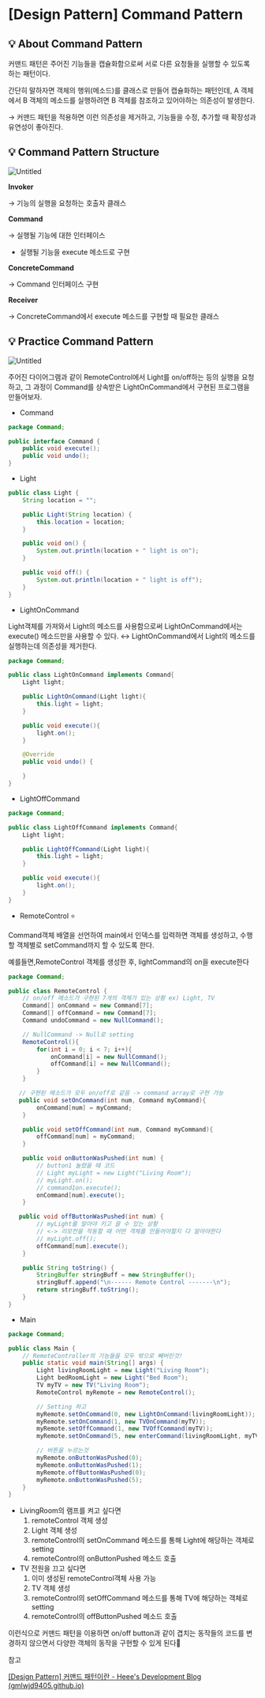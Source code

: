 # [Design Pattern] Command Pattern

## 💡 About Command Pattern

커맨드 패턴은 주어진 기능들을 캡슐화함으로써 서로 다른 요청들을 실행할 수 있도록 하는 패턴이다. 

간단히 말하자면 객체의 행위(메소드)를 클래스로 만들어 캡슐화하는 패턴인데, A 객체에서 B 객체의 메소드를 실행하려면 B 객체를 참조하고 있어야하는 의존성이 발생한다.

→ 커맨드 패턴을 적용하면 이런 의존성을 제거하고, 기능들을 수정, 추가할 때 확장성과 유연성이 좋아진다.

## 💡 Command Pattern Structure

![Untitled](%5BDesign%20Pattern%5D%20Command%20Pattern%20f9b3cbc8a9c041bb8be6857552d1942a/Untitled.png)

**Invoker**

→ 기능의 실행을 요청하는 호출자 클래스

**Command**

→ 실행될 기능에 대한 인터페이스

- 실행될 기능을 execute 메소드로 구현

**ConcreteCommand**

→ Command 인터페이스 구현

**Receiver**

→ ConcreteCommand에서 execute 메소드를 구현할 때 필요한 클래스

## 💡 Practice Command Pattern

![Untitled](%5BDesign%20Pattern%5D%20Command%20Pattern%20f9b3cbc8a9c041bb8be6857552d1942a/Untitled%201.png)

주어진 다이어그램과 같이 RemoteControl에서 Light를 on/off하는 등의 실행을 요청하고, 그 과정이 Command를 상속받은 LightOnCommand에서 구현된 프로그램을 만들어보자.

- Command

```java
package Command;

public interface Command {
    public void execute();
    public void undo();
}
```

- Light

```java
public class Light {
    String location = "";

    public Light(String location) {
        this.location = location;
    }

    public void on() {
        System.out.println(location + " light is on");
    }

    public void off() {
        System.out.println(location + " light is off");
    }
}
```

- LightOnCommand

Light객체를 가져와서 Light의 메소드를 사용함으로써 LightOnCommand에서는 execute() 메소드만을 사용할 수 있다. ↔ LightOnCommand에서 Light의 메소드를 실행하는데 의존성을 제거한다.

```java
package Command;

public class LightOnCommand implements Command{
    Light light;

    public LightOnCommand(Light light){
        this.light = light;
    }

    public void execute(){
        light.on();
    }

    @Override
    public void undo() {

    }
}
```

- LightOffCommand

```java
package Command;

public class LightOffCommand implements Command{
    Light light;

    public LightOffCommand(Light light){
        this.light = light;
    }

    public void execute(){
        light.on();
    }
}
```

- RemoteControl ⭐

Command객체 배열을 선언하여 main에서 인덱스를 입력하면 객체를 생성하고, 수행할 객체별로 setCommand까지 할 수 있도록 한다.

예를들면,RemoteControl 객체를 생성한 후, lightCommand의 on을 execute한다

```java
package Command;

public class RemoteControl {
    // on/off 메소드가 구현된 7개의 객체가 있는 상황 ex) Light, TV
    Command[] onCommand = new Command[7];
    Command[] offCommand = new Command[7];
    Command undoCommand = new NullCommand();

    // NullCommand -> Null로 setting
    RemoteControl(){
        for(int i = 0; i < 7; i++){
            onCommand[i] = new NullCommand();
            offCommand[i] = new NullCommand();
        }
    }

   // 구현된 메소드가 모두 on/off로 같음 -> command array로 구현 가능
   public void setOnCommand(int num, Command myCommand){
        onCommand[num] = myCommand;
    }

    public void setOffCommand(int num, Command myCommand){
        offCommand[num] = myCommand;
    }

    public void onButtonWasPushed(int num) {
        // button1 눌렸을 때 코드
        // Light myLight = new Light("Living Room");
        // myLight.on();
        // command1on.execute();
        onCommand[num].execute();
    }

   public void offButtonWasPushed(int num) {
        // myLight를 알아야 키고 끌 수 있는 상황
        // <-> 리모컨을 작동할 때 어떤 객체를 만들어야할지 다 알아야한다
        // myLight.off();
        offCommand[num].execute();
    }

    public String toString() {
        StringBuffer stringBuff = new StringBuffer();
        stringBuff.append("\n------ Remote Control -------\n");
        return stringBuff.toString();
    }
}
```

- Main

```java
package Command;

public class Main {
    // RemoteController의 기능들을 모두 밖으로 빼버린것!
    public static void main(String[] args) {
        Light livingRoomLight = new Light("Living Room");
        Light bedRoomLight = new Light("Bed Room");
        TV myTV = new TV("Living Room");
        RemoteControl myRemote = new RemoteControl();

        // Setting 하고
        myRemote.setOnCommand(0, new LightOnCommand(livingRoomLight));
        myRemote.setOnCommand(1, new TVOnCommand(myTV));
        myRemote.setOffCommand(1, new TVOffCommand(myTV));
        myRemote.setOnCommand(5, new enterCommand(livingRoomLight, myTV));

        // 버튼을 누르는것
        myRemote.onButtonWasPushed(0);
        myRemote.onButtonWasPushed(1);
        myRemote.offButtonWasPushed(0);
        myRemote.onButtonWasPushed(5);
    }
}
```

- LivingRoom의 램프를 켜고 싶다면
    1. remoteControl 객체 생성
    2. Light 객체 생성
    3. remoteControl의 setOnCommand 메소드를 통해 Light에 해당하는 객체로 setting
    4. remoteControl의 onButtonPushed 메소드 호출
- TV 전원을 끄고 싶다면
    1. 이미 생성된 remoteControl객체 사용 가능
    2. TV 객체 생성
    3. remoteControl의 setOffCommand 메소드를 통해 TV에 해당하는 객체로 setting
    4. remoteControl의 offButtonPushed 메소드 호출

이런식으로 커맨드 패턴을 이용하면 on/off button과 같이 겹치는 동작들의 코드를 변경하지 않으면서 다양한 객체의 동작을 구현할 수 있게 된다🤗

참고

[[Design Pattern] 커맨드 패턴이란 - Heee's Development Blog (gmlwjd9405.github.io)](https://gmlwjd9405.github.io/2018/07/07/command-pattern.html)